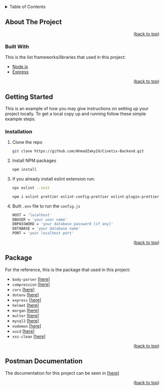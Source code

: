 <div id="top"></div>

<!-- TABLE OF CONTENTS -->
<details>
  <summary>Table of Contents</summary>
  <ol>
    <li>
      <a href="#about-the-project">About The Project</a>
      <ul>
        <li><a href="#built-with">Built With</a></li>
      </ul>
    </li>
    <li>
      <a href="#getting-started">Getting Started</a>
      <ul>
        <li><a href="#installation">Installation</a></li>
      </ul>
    </li>
    <li><a href="#package">Package</a></li>
    <li><a href="#postman-documentation">Postman Documentation</a></li>
  </ol>
</details>

<!-- ABOUT THE PROJECT -->

## About The Project

<p align="right">(<a href="#top">back to top</a>)</p>

### Built With

This is the list frameworks/libraries that used in this project:

- [Node.js](https://nodejs.org/)
- [Express](https://expressjs.com/)

<p align="right">(<a href="#top">back to top</a>)</p>

<!-- GETTING STARTED -->

## Getting Started

This is an example of how you may give instructions on setting up your project locally.
To get a local copy up and running follow these simple example steps.

### Installation

1. Clone the repo
   ```sh
   git clone https://github.com/AhmadZaky19/Cinetix-Backend.git
   ```
2. Install NPM packages
   ```sh
   npm install
   ```
3. If you already install eslint extension run:
   ```sh
   npx eslint --init
   ```
   ```sh
   npm i eslint prettier eslint-config-prettier eslint-plugin-prettier -D
   ```
4. Built `.env` file to run the `config.js`
   ```sh
   HOST = 'localhost'
   DBUSER = 'your user name'
   DBPASSWORD = 'your database password (if any)'
   DATABASE = 'your database name'
   PORT = 'your localhost port'
   ```

<p align="right">(<a href="#top">back to top</a>)</p>

<!-- PACKAGE -->

## Package

For the reference, this is the package that used in this project:

- `body-parser` [[here](https://www.npmjs.com/package/body-parser)]
- `compression` [[here](https://www.npmjs.com/package/compression)]
- `cors` [[here](https://www.npmjs.com/package/cors)]
- `dotenv` [[here](https://www.npmjs.com/package/dotenv)]
- `express` [[here](https://www.npmjs.com/package/express)]
- `helmet` [[here](https://www.npmjs.com/package/helmet)]
- `morgan` [[here](https://www.npmjs.com/package/morgan)]
- `multer` [[here](https://www.npmjs.com/package/multer)]
- `mysql2` [[here](https://www.npmjs.com/package/mysql2)]
- `nodemon` [[here](https://www.npmjs.com/package/nodemon)]
- `uuid` [[here](https://www.npmjs.com/package/uuid)]
- `xss-clean` [[here](https://www.npmjs.com/package/xss-clean)]

<p align="right">(<a href="#top">back to top</a>)</p>

<!-- POSTMAN DOCUMENTATION -->

## Postman Documentation

The documentation for this project can be seen in [[here](https://documenter.getpostman.com/view/12176793/UVeFP7Zr)]

<p align="right">(<a href="#top">back to top</a>)</p>
